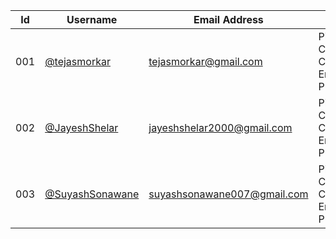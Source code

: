 | Id | Username | Email Address | College | Department |
| --- | --- | --- | --- | --- |
| 001 | [@tejasmorkar](https://github.com/tejasmorkar) | tejasmorkar@gmail.com | Pimpri Chinchwad College of Engineering, Pune | Computer |
| 002 | [@JayeshShelar](https://github.com/JayeshShelar) | jayeshshelar2000@gmail.com | Pimpri Chinchwad College of Engineering, Pune | Computer |
| 003| [@SuyashSonawane](https://github.com/suyashsonawane) | suyashsonawane007@gmail.com | Pimpri Chinchwad College of Engineering, Pune | Computer |

